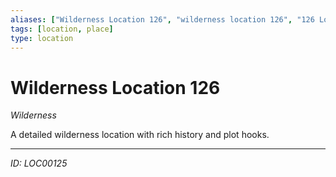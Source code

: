 ```yaml
---
aliases: ["Wilderness Location 126", "wilderness location 126", "126 Location Wilderness"]
tags: [location, place]
type: location
---
```


# Wilderness Location 126

*Wilderness*

A detailed wilderness location with rich history and plot hooks.

---
*ID: LOC00125*
